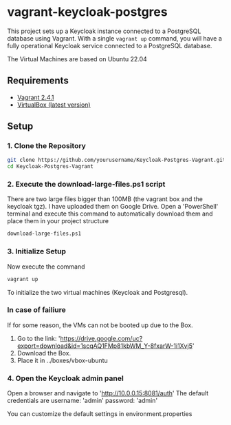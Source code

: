 # vagrant-keycloak-postgres

This project sets up a Keycloak instance connected to a PostgreSQL database using Vagrant. With a single `vagrant up` command, you will have a fully operational Keycloak service connected to a PostgreSQL database.

The Virtual Machines are based on Ubuntu 22.04

## Requirements

- [Vagrant 2.4.1](https://www.vagrantup.com/downloads)
- [VirtualBox (latest version)](https://www.virtualbox.org/wiki/Downloads)

## Setup

### 1. Clone the Repository

```bash
git clone https://github.com/yourusername/Keycloak-Postgres-Vagrant.git
cd Keycloak-Postgres-Vagrant

```
### 2. Execute the download-large-files.ps1 script

There are two large files bigger than 100MB (the vagrant box and the keycloak tgz).
I have uploaded them on Google Drive.
Open a 'PowerShell' terminal and execute this command to automatically download them and place them in your project structure

```bash
download-large-files.ps1
```

### 3. Initialize Setup

Now execute the command

```bash
vagrant up
```
To initialize the two virtual machines (Keycloak and Postgresql).

### In case of failiure
If for some reason, the VMs can not be booted up due to the Box. 
1. Go to the link: 'https://drive.google.com/uc?export=download&id=1scqAQ1FMp81kbWM_Y-8fxarW-1i1Xvj5'
2. Download the Box.
3. Place it in ../boxes/vbox-ubuntu

### 4. Open the Keycloak admin panel

Open a browser and navigate to 'http://10.0.0.15:8081/auth'
The default credentials are 
username: 'admin'
password: 'admin'

You can customize the default settings in environment.properties
